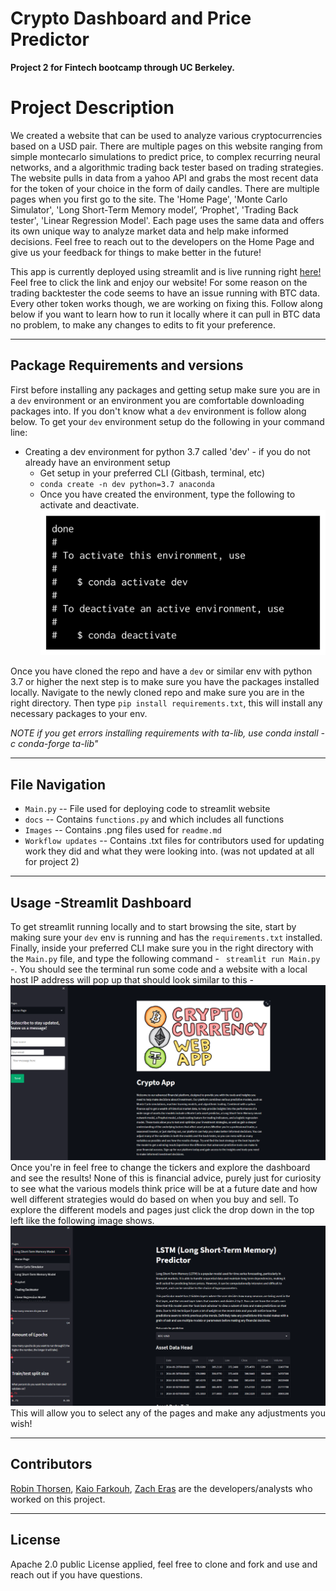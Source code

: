 
# Crypto Dashboard and Price Predictor
**Project 2 for Fintech bootcamp through UC Berkeley.**

# Project Description
We created a website that can be used to analyze various cryptocurrencies based on a USD pair. There are multiple pages on this website ranging from simple montecarlo simulations to predict price, to complex recurring neural networks, and a algorithmic trading back tester based on trading strategies.
The website pulls in data from a yahoo API and grabs the most recent data for the token of your choice in the form of daily candles. There are multiple pages when you first go to the site. The 'Home Page', 'Monte Carlo Simulator', 'Long Short-Term Memory model’, ‘Prophet', 'Trading Back tester', 'Linear Regression Model'. Each page uses the same data and offers its own unique way to analyze market data and help make informed decisions. Feel free to reach out to the developers on the Home Page and give us your feedback for things to make better in the future!

This app is currently deployed using streamlit and is live running right [here!](https://jedandroby-crypto-stock-dashboard-main-wj0sx8.streamlit.app/) Feel free to click the link and enjoy our website! For some reason on the trading backtester the code seems to have an issue running with BTC data. Every other token works though, we are working on fixing this. Follow along below if you want to learn how to run it locally where it can pull in BTC data no problem, to make any changes to edits to fit your preference.  

---
## Package Requirements and versions
First before installing any packages and getting setup make sure you are in a `dev` environment or an environment you are comfortable downloading packages into. If you don't know what a `dev` environment is follow along below. 
To get your `dev` environment setup do the following in your command line:

- Creating a dev environment for python 3.7 called 'dev' - if you do not already have an environment setup 
    - Get setup in your preferred CLI (Gitbash, terminal, etc)
    - `conda create -n dev python=3.7 anaconda`
    - Once you have created the environment, type the following to activate and deactivate.
![conda activate/deactivate](./Images/anaconda_dev_env.png)

Once you have cloned the repo and have a `dev` or similar env with python 3.7 or higher the next step is to make sure you have the packages installed locally. Navigate to the newly cloned repo and make sure you are in the right directory. 
Then type `pip install requirements.txt`, this will install any necessary packages to your env. 

*NOTE if you get errors installing requirements with ta-lib, use conda install -c conda-forge ta-lib"*

---
## File Navigation
- `Main.py` -- File used for deploying code to streamlit website
- `docs` -- Contains `functions.py` and which includes all functions
- `Images` -- Contains .png files used for `readme.md`
- `Workflow updates` -- Contains .txt files for contributors used for updating work they did and what they were looking into. (was not updated at all for project 2) 

---
## Usage -Streamlit Dashboard
To get streamlit running locally and to start browsing the site, start by making sure your `dev` env is running and has the `requirements.txt` installed. Finally, inside your preferred CLI make sure you in the right directory with the `Main.py` file, and type the following command - ` streamlit run Main.py` -. You should see the terminal run some code and a website with a local host IP address will pop up that should look similar to this -
![dashboard](./Images/dashboard.png)
Once you're in feel free to change the tickers and explore the dashboard and see the results! None of this is financial advice, purely just for curiosity to see what the various models think price will be at a future date and how well different strategies would do based on when you buy and sell.
To explore the different models and pages just click the drop down in the top left like the following image shows. 
![lstm](./Images/LSTM.png)
This will allow you to select any of the pages and make any adjustments you wish! 



---

## Contributors

[Robin Thorsen](https://www.linkedin.com/in/robin-thorsen-079819120/), [Kaio Farkouh](https://www.linkedin.com/in/kaio-farkouh/), [Zach Eras](https://www.linkedin.com/in/zachary-eras-24b5a8149/) are the developers/analysts who worked on this project. 

---

## License

Apache 2.0 public License applied, feel free to clone and fork and use and reach out if you have questions. 





